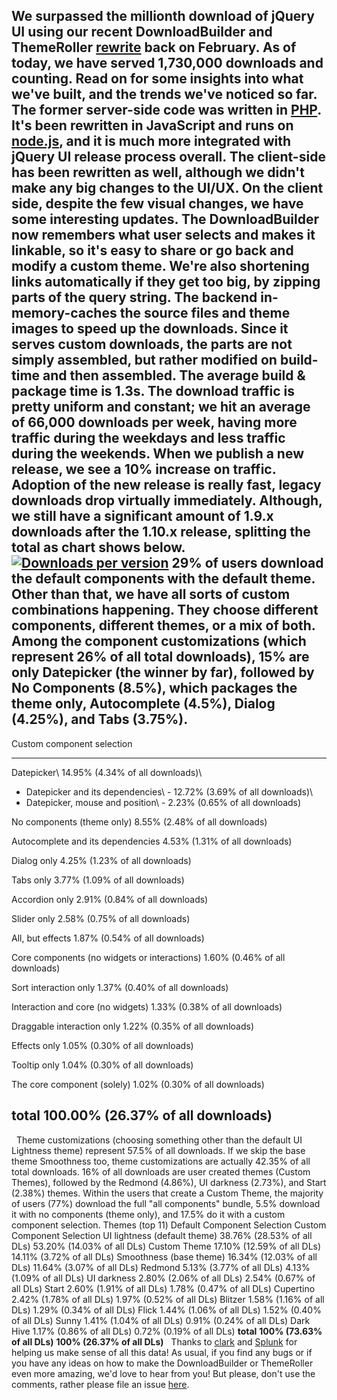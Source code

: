 We surpassed the millionth download of jQuery UI using our recent
DownloadBuilder and ThemeRoller
[rewrite](https://github.com/jquery/download.jqueryui.com/) back on
February. As of today, we have served 1,730,000 downloads and counting.
Read on for some insights into what we've built, and the trends we've
noticed so far. The former server-side code was written in
[PHP](http://php.net/).  It's been rewritten in JavaScript and runs on
[node.js](http://nodejs.org/), and it is much more integrated with
jQuery UI release process overall. The client-side has been rewritten as
well, although we didn't make any big changes to the UI/UX. On the
client side, despite the few visual changes, we have some interesting
updates. The DownloadBuilder now remembers what user selects and makes
it linkable, so it's easy to share or go back and modify a custom theme.
We're also shortening links automatically if they get too big, by
zipping parts of the query string. The backend in-memory-caches the
source files and theme images to speed up the downloads. Since it serves
custom downloads, the parts are not simply assembled, but rather
modified on build-time and then assembled. The average build & package
time is 1.3s. The download traffic is pretty uniform and constant; we
hit an average of 66,000 downloads per week, having more traffic during
the weekdays and less traffic during the weekends. When we publish a new
release, we see a 10% increase on traffic. Adoption of the new release
is really fast, legacy downloads drop virtually immediately. Although,
we still have a significant amount of 1.9.x downloads after the 1.10.x
release, splitting the total as chart shows below. [![Downloads per
version](http://blog.jqueryui.com/wp-content/uploads/2013/03/Downloads-per-version1.png)](http://blog.jqueryui.com/2013/04/1000000-custom-downloads-in-four-months/downloads-per-version-2/)
29% of users download the default components with the default theme.
Other than that, we have all sorts of custom combinations happening.
They choose different components, different themes, or a mix of both.
Among the component customizations (which represent 26% of all total
downloads), 15% are only Datepicker (the winner by far), followed by No
Components (8.5%), which packages the theme only, Autocomplete (4.5%),
Dialog (4.25%), and Tabs (3.75%).
  --------------------------------------------------------------------------------------
  Custom component selection
  ---------------------------------------------- ---------------------------------------
  Datepicker\                                    14.95% (4.34% of all downloads)\
   - Datepicker and its dependencies\             - 12.72% (3.69% of all downloads)\
   - Datepicker, mouse and position\              - 2.23% (0.65% of all downloads)
                                                 

  No components (theme only)                     8.55% (2.48% of all downloads)

  Autocomplete and its dependencies              4.53% (1.31% of all downloads)

  Dialog only                                    4.25% (1.23% of all downloads)

  Tabs only                                      3.77% (1.09% of all downloads)

  Accordion only                                 2.91% (0.84% of all downloads)

  Slider only                                    2.58% (0.75% of all downloads)

  All, but effects                               1.87% (0.54% of all downloads)

  Core components (no widgets or interactions)   1.60% (0.46% of all downloads)

  Sort interaction only                          1.37% (0.40% of all downloads)

  Interaction and core (no widgets)              1.33% (0.38% of all downloads)

  Draggable interaction only                     1.22% (0.35% of all downloads)

  Effects only                                   1.05% (0.30% of all downloads)

  Tooltip only                                   1.04% (0.30% of all downloads)

  The core component (solely)                    1.02% (0.30% of all downloads)

  **total**                                      **100.00% (26.37% of all downloads)**
  --------------------------------------------------------------------------------------

  Theme customizations (choosing something other than the default UI
Lightness theme) represent 57.5% of all downloads. If we skip the base
theme Smoothness too, theme customizations are actually 42.35% of all
total downloads. 16% of all downloads are user created themes (Custom
Themes), followed by the Redmond (4.86%), UI darkness (2.73%), and Start
(2.38%) themes. Within the users that create a Custom Theme, the
majority of users (77%) download the full "all components" bundle, 5.5%
download it with no components (theme only), and 17.5% do it with a
custom component selection.
Themes (top 11)
Default Component Selection
Custom Component Selection
UI lightness (default theme)
38.76% (28.53% of all DLs)
53.20% (14.03% of all DLs)
Custom Theme
17.10% (12.59% of all DLs)
14.11% (3.72% of all DLs)
Smoothness (base theme)
16.34% (12.03% of all DLs)
11.64% (3.07% of all DLs)
Redmond
5.13% (3.77% of all DLs)
4.13% (1.09% of all DLs)
UI darkness
2.80% (2.06% of all DLs)
2.54% (0.67% of all DLs)
Start
2.60% (1.91% of all DLs)
1.78% (0.47% of all DLs)
Cupertino
2.42% (1.78% of all DLs)
1.97% (0.52% of all DLs)
Blitzer
1.58% (1.16% of all DLs)
1.29% (0.34% of all DLs)
Flick
1.44% (1.06% of all DLs)
1.52% (0.40% of all DLs)
Sunny
1.41% (1.04% of all DLs)
0.91% (0.24% of all DLs)
Dark Hive
1.17% (0.86% of all DLs)
0.72% (0.19% of all DLs)
**total**
**100% (73.63% of all DLs)**
**100% (26.37% of all DLs)**
  Thanks to [clark](https://github.com/clarkbox) and
[Splunk](http://splunk.com) for helping us make sense of all this data!
As usual, if you find any bugs or if you have any ideas on how to make
the DownloadBuilder or ThemeRoller even more amazing, we'd love to hear
from you! But please, don't use the comments, rather please file an
issue [here](https://github.com/jquery/download.jqueryui.com/issues).
